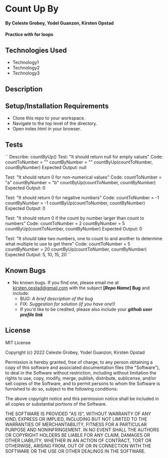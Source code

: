 # Count Up By

#### By Celeste Grobey, Yodel Guanzon, Kirsten Opstad

#### Practice with for loops

## Technologies Used

* Technology1 
* Technology2 
* Technology3

## Description

<!-- This template includes placeholders for:

[x] Screenshots

![Screenshots](https://external-content.duckduckgo.com/iu/?u=https%3A%2F%2Ftse1.mm.bing.net%2Fth%3Fid%3DOIP.03bZmDGXaBhBYyxxp3Ls3gHaEA%26pid%3DApi&f=1&ipt=e980d57210242747a51c41421e1f09a6de3b1fdaeaadd297496787bb64e80c88&ipo=images)

[x] [Link to operational site](http://www.kirstenopstad.github.com/<REPOSITORY NAME>)

[x] Goals
1. Goal1
2. Goal2
3. Goal3 -->

## Setup/Installation Requirements

* Clone this repo to your workspace.
* Navigate to the top level of the directory.
* Open index.html in your browser.

## Tests

`` Describe: countByUp()
Test: "It should return null for empty values"
Code: countToNumber = ""
      countByNumber = ""
      countByUp(countToNumber, countByNumber)
Expected Output: null

Test: "It should return 0 for non-numerical values"
Code: countToNumber = "a"
      countByNumber = "b"
      countByUp(countToNumber, countByNumber)
Expected Output: 0


Test: "It should return 0 for negative numbers"
Code: countToNumber = -1
      countByNumber = -1
      countByUp(countToNumber, countByNumber)
Expected Output: 0

Test: "It should return 0 if the count by number larger than count to numbers"
Code: countToNumber = 2
      countByNumber = 5
      countByUp(countToNumber, countByNumber)
Expected Output: 0

Test: "It should take two numbers, one to count to and another to determine what multiple to use to get there"
Code: countToNumber = 5
      countByNumber = 20
      countByUp(countToNumber, countByNumber)
Expected Output: 5, 10, 15, 20 ``

## Known Bugs

* No known bugs. If you find one, please email me at kirsten.opstad@gmail.com with the subject **[_Repo Name_] Bug** and include:
  * BUG: _A brief description of the bug_
  * FIX: _Suggestion for solution (if you have one!)_
  * If you'd like to be credited, please also include your **_github user profile link_**

## License

MIT License

Copyright (c) 2022 Celeste Grobey, Yodel Guanzon, Kirsten Opstad

Permission is hereby granted, free of charge, to any person obtaining a copy
of this software and associated documentation files (the "Software"), to deal
in the Software without restriction, including without limitation the rights
to use, copy, modify, merge, publish, distribute, sublicense, and/or sell
copies of the Software, and to permit persons to whom the Software is
furnished to do so, subject to the following conditions:

The above copyright notice and this permission notice shall be included in all
copies or substantial portions of the Software.

THE SOFTWARE IS PROVIDED "AS IS", WITHOUT WARRANTY OF ANY KIND, EXPRESS OR
IMPLIED, INCLUDING BUT NOT LIMITED TO THE WARRANTIES OF MERCHANTABILITY,
FITNESS FOR A PARTICULAR PURPOSE AND NONINFRINGEMENT. IN NO EVENT SHALL THE
AUTHORS OR COPYRIGHT HOLDERS BE LIABLE FOR ANY CLAIM, DAMAGES OR OTHER
LIABILITY, WHETHER IN AN ACTION OF CONTRACT, TORT OR OTHERWISE, ARISING FROM,
OUT OF OR IN CONNECTION WITH THE SOFTWARE OR THE USE OR OTHER DEALINGS IN THE
SOFTWARE.